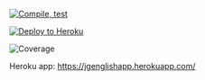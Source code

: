 
[![Compile, test](https://github.com/jessiexem/miniProject/actions/workflows/main.yaml/badge.svg)](https://github.com/jessiexem/miniProject/actions/workflows/main.yaml)

[![Deploy to Heroku](https://github.com/jessiexem/miniProject/actions/workflows/deploy.yaml/badge.svg)](https://github.com/jessiexem/miniProject/actions/workflows/deploy.yaml)

![Coverage](https://jgclass.sgp1.digitaloceanspaces.com/coverage/miniProject/jacoco.svg)

Heroku app: https://jgenglishapp.herokuapp.com/